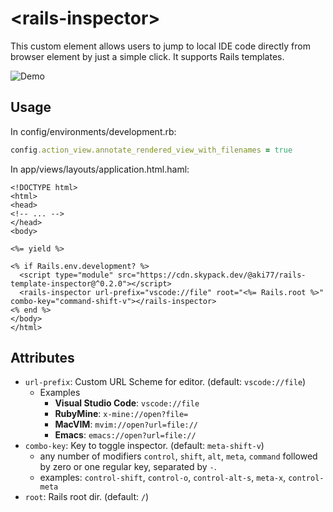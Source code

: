 # &lt;rails-inspector&gt;

This custom element allows users to jump to local IDE code directly from browser element by just a simple click. It supports Rails templates.

![Demo](https://i.gyazo.com/b857cb78e7490bdefebb89abfbac8a90.gif)

## Usage

In config/environments/development.rb:

```ruby
config.action_view.annotate_rendered_view_with_filenames = true
```

In app/views/layouts/application.html.haml:

```erb
<!DOCTYPE html>
<html>
<head>
<!-- ... -->
</head>
<body>

<%= yield %>

<% if Rails.env.development? %>
  <script type="module" src="https://cdn.skypack.dev/@aki77/rails-template-inspector@^0.2.0"></script>
  <rails-inspector url-prefix="vscode://file" root="<%= Rails.root %>" combo-key="command-shift-v"></rails-inspector>
<% end %>
</body>
</html>
```

## Attributes

- `url-prefix`: Custom URL Scheme for editor. (default: `vscode://file`)
  - Examples
    - **Visual Studio Code**: `vscode://file`
    - **RubyMine**: `x-mine://open?file=`
    - **MacVIM**: `mvim://open?url=file://`
    - **Emacs**: `emacs://open?url=file://`
- `combo-key`: Key to toggle inspector. (default: `meta-shift-v`)
  - any number of modifiers `control`, `shift`, `alt`, `meta`, `command` followed by zero or one regular key, separated by `-`.
  * examples: `control-shift`, `control-o`, `control-alt-s`, `meta-x`, `control-meta`
- `root`: Rails root dir. (default: `/`)
